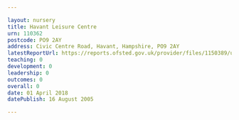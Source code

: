 ```yaml
---

layout: nursery
title: Havant Leisure Centre
urn: 110362
postcode: PO9 2AY
address: Civic Centre Road, Havant, Hampshire, PO9 2AY
latestReportUrl: https://reports.ofsted.gov.uk/provider/files/1150389/urn/110362.pdf
teaching: 0
development: 0
leadership: 0
outcomes: 0
overall: 0
date: 01 April 2018 
datePublish: 16 August 2005

---
```

